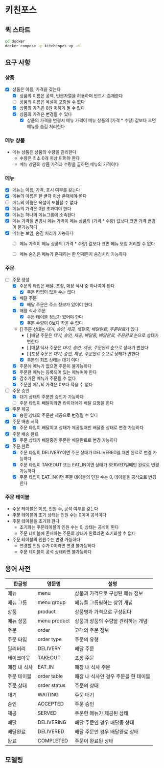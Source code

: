 # 키친포스
## 퀵 스타트

```sh
cd docker
docker compose -p kitchenpos up -d
```

## 요구 사항

### 상품
- [x] 상품은 이름, 가격을 갖는다
  - [x] 상품의 이름은 공백, 빈문자열을 허용하며 반드시 존재한다
  - [ ] 상품의 이름은 욕설이 포함될 수 없다
  - [x] 상품의 가격은 0원 이하가 될 수 없다
  - [x] 상품의 가격은 변경될 수 있다
    - [x] 상품의 가격을 변경시 메뉴 가격이 메뉴 상품의 (가격 * 수량) 값보다 크면 메뉴를 숨김 처리한다

### 메뉴 상품
- 메뉴 상품은 상품의 수량을 관리한다
  - 수량은 최소 0개 이상 이어야 한다
  - 메뉴 상품의 상품 가격과 수량을 곱하면 메뉴의 가격이다

### 메뉴
- [x] 메뉴는 이름, 가격, 표시 여부를 갖는다
- [x] 메뉴의 이름은 한 글자 이상 존재해야 한다
- [ ] 메뉴의 이름은 욕설이 포함될 수 없다
- [x] 메뉴의 가격은 0원 초과여야 한다
- [x] 메뉴는 하나의 메뉴그룹에 소속된다
- [x] 메뉴 가격을 변경시 메뉴 가격이 메뉴 상품의 (가격 * 수량) 값보다 크면 가격 변경이 불가능하다
- [x] 메뉴는 보임, 숨김 처리가 가능하다
  - [ ] 메뉴 가격이 메뉴 상품의 (가격 * 수량) 값보다 크면 메뉴 보임 처리할 수 없다
  - [ ] 메뉴 숨김은 메뉴가 존재하는 한 언제든지 숨김처리 가능하다



### 주문
- [ ] 주문 생성
  - [x] 주문의 타입은 배달, 포장, 매장 식사 중 하나여야 한다 
    - [x] 주문 타입이 없을 수는 없다
  - [x] 배달 주문 
    - [x] 배달 주문은 주소 정보가 있어야 한다
  - [x] 매장 식사 주문
    - [x] 주문 테이블 정보가 있어야 한다 
    - [x] 주문 수량이 0보다 작을 수 없다
  - [] 주문 상태는 *대기, 승인, 제공, 배달중, 배달완료, 주문완료*가 있다
    - [ ]배달 주문은 *대기, 승인, 제공, 배달중, 배달완료, 주문완료* 순으로 상태가 변한다
    - [ ]매장 식사 주문은 *대기, 승인, 제공, 주문완료* 순으로 상태가 변한다 
    - [ ]포장 주문은 *대기, 승인, 제공, 주문완료* 순으로 상태가 변한다
    - [x] 주문의 최초 상태는 대기 이다
  - [x] 주문에 메뉴가 없으면 주문이 불가능하다
  - [x] 주문한 메뉴는 등록되어 있는 메뉴여야 한다
  - [x] 감추기된 메뉴가 주문될 수 없다
  - [x] 주문한 메뉴의 가격은 0보다 작을 수 없다
- [ ] 주문 승인
  - [x] 대기 상태의 주문만 승인가 가능하다
  - [ ] 주문 타입이 배달이라면 라이더에게 배달 요청을 한다
- [x] 주문 제공
  - [x] 승인 상태의 주문만 제공으로 변경될 수 있다
- [x] 주문 배송 시작
  - [x] 주문 타입이 배달이고 상태가 제공일때만 배달중 상태로 변경 가능하다 
- [x] 주문 배송 완료
  - [x] 주문 상태가 배달중인 주문만 배달완료로 변경 가능하다
- [x] 주문 완료
  - [x] 주문 타입이 DELIVERY이면 주문 상태가 DELIVERED일 때만 완료로 변경 가능하다
  - [x] 주문 타입이 TAKEOUT 또는 EAT_IN이면 상태가 SERVED일때만 완료로 변경 가능하다
  - [x] 주문 타입이 EAT_IN이면 주문 테이블의 인원 수는 0, 테이블을 공석으로 변경한다

### 주문 테이블
- 주문 테이블은 이름, 인원 수, 공석 여부를 갖는다
- 주문 테이블의 초기 상태는 인원 수는 0이며 공석이다
- 주문 테이블을 초기화 한다
  - 초기화는 주문테이블의 인원 수는 0, 상태는 공석이 된다
  - 주문 테이블에 존재하는 주문의 상태가 완료라면 초기화할 수 없다
- 주문 테이블의 인원수는 변경 가능하다
  - 변경할 인원 수가 0이라면 변경 불가능하다
  - 주문 테이블이 공석 상태라면 불가능하다

## 용어 사전

| 한글명     | 영문명          | 설명                    |
|---------|--------------|-----------------------|
| 메뉴      | menu         | 상품과 가격으로 구성된 메뉴 정보    |
| 메뉴 그룹   | menu group   | 메뉴를 그룹핑하는 상위 개념       |
| 상품      | product      | 상품명과 가격으로 구성된다        |
| 메뉴 상품   | menu product | 상품과 상품의 수량을 관리하는 개념   |
| 주문      | order        | 고객의 주문 정보             |
| 주문 타입   | order type   | 주문의 유형                |
| 딜리버리    | DELIVERY     | 배달 주문                 |
| 테이크아웃   | TAKEOUT      | 포장 주문                 |
| 매장 내 식사 | EAT_IN       | 매장 내 식사 주문            |
| 주문 테이블  | order table  | 매장 내 식사인 경우 주문을 한 테이블 |
| 주문 상태   | order status | 주문의 상태                |
| 대기      | WAITING      | 주문 대기                 |
| 승인      | ACCEPTED     | 주문 승인                 |
| 제공      | SERVED       | 주문한 메뉴가 제공된 상태        |
| 배달      | DELIVERING   | 배달 주문인 경우 배달중 상태      |
| 배달완료    | DELIVERED    | 배달 주문인 경우 배달완료 상태     |
| 완료      | COMPLETED    | 주문이 완료된 상태            |
## 모델링
